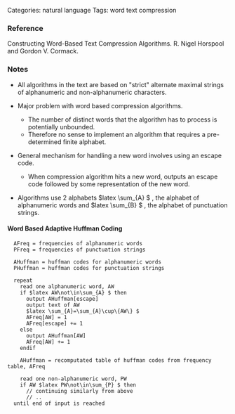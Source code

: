 Categories: natural language
Tags: word
      text
      compression



### Reference ###

Constructing Word-Based Text Compression Algorithms. R. Nigel Horspool and Gordon V. Cormack.

### Notes ###

- All algorithms in the text are based on "strict" alternate maximal strings of alphanumeric and non-alphanumeric characters.

- Major problem with word based compression algorithms.
  - The number of distinct words that the algorithm has to process is potentially unbounded.
  - Therefore no sense to implement an algorithm that requires a pre-determined finite alphabet.

- General mechanism for handling a new word involves using an escape code.
  - When compression algorithm hits a new word, outputs an escape code followed by some representation of the new word.

- Algorithms use 2 alphabets $latex \sum\_{A} $ , the alphabet of alphanumeric words and $latex \sum\_{B} $ , the alphabet of punctuation strings.

#### Word Based Adaptive Huffman Coding ####

      
      AFreq = frequencies of alphanumeric words
      PFreq = frequencies of punctuation strings
      
      AHuffman = huffman codes for alphanumeric words
      PHuffman = huffman codes for punctuation strings
      
      repeat
        read one alphanumeric word, AW
        if $latex AW\not\in\sum_{A} $ then
          output AHuffman[escape]
          output text of AW
          $latex \sum_{A}=\sum_{A}\cup\{AW\} $
          AFreq[AW] = 1
          AFreq[escape] += 1
        else
          output AHuffman[AW]
          AFreq[AW] += 1
        endif
        
        AHuffman = recomputated table of huffman codes from frequency table, AFreq
        
        read one non-alphanumeric word, PW
        if AW $latex PW\not\in\sum_{P} $ then
          // continuing similarly from above
          // ..
      until end of input is reached
      
      